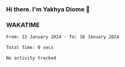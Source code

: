 ### Hi there. I'm Yakhya Diome 👋

### WAKATIME
<!--START_SECTION:waka-->

```txt
From: 12 January 2024 - To: 18 January 2024

Total Time: 0 secs

No activity tracked
```

<!--END_SECTION:waka-->
